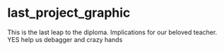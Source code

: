 # last_project_graphic
 This is the last leap to the diploma. Implications for our beloved teacher. YES help us debagger and crazy hands
